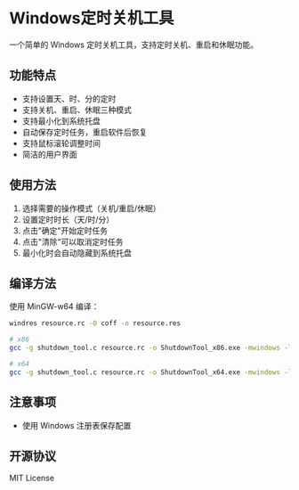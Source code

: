 # Windows定时关机工具

一个简单的 Windows 定时关机工具，支持定时关机、重启和休眠功能。

## 功能特点

- 支持设置天、时、分的定时
- 支持关机、重启、休眠三种模式
- 支持最小化到系统托盘
- 自动保存定时任务，重启软件后恢复
- 支持鼠标滚轮调整时间
- 简洁的用户界面

## 使用方法

1. 选择需要的操作模式（关机/重启/休眠）
2. 设置定时时长（天/时/分）
3. 点击"确定"开始定时任务
4. 点击"清除"可以取消定时任务
5. 最小化时会自动隐藏到系统托盘

## 编译方法

使用 MinGW-w64 编译：

```bash
windres resource.rc -O coff -o resource.res

# x86
gcc -g shutdown_tool.c resource.rc -o ShutdownTool_x86.exe -mwindows -lcomctl32 -municode

# x64
gcc -g shutdown_tool.c resource.rc -o ShutdownTool_x64.exe -mwindows -lcomctl32 -municode -m64
```

## 注意事项

- 使用 Windows 注册表保存配置

## 开源协议

MIT License
